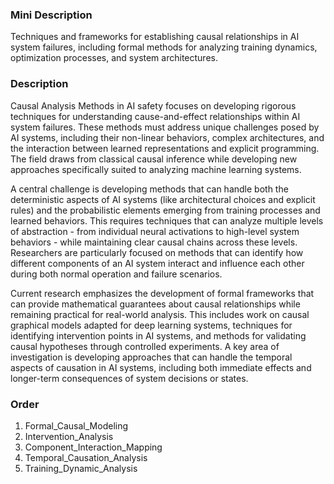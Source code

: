 ### Mini Description

Techniques and frameworks for establishing causal relationships in AI system failures, including formal methods for analyzing training dynamics, optimization processes, and system architectures.

### Description

Causal Analysis Methods in AI safety focuses on developing rigorous techniques for understanding cause-and-effect relationships within AI system failures. These methods must address unique challenges posed by AI systems, including their non-linear behaviors, complex architectures, and the interaction between learned representations and explicit programming. The field draws from classical causal inference while developing new approaches specifically suited to analyzing machine learning systems.

A central challenge is developing methods that can handle both the deterministic aspects of AI systems (like architectural choices and explicit rules) and the probabilistic elements emerging from training processes and learned behaviors. This requires techniques that can analyze multiple levels of abstraction - from individual neural activations to high-level system behaviors - while maintaining clear causal chains across these levels. Researchers are particularly focused on methods that can identify how different components of an AI system interact and influence each other during both normal operation and failure scenarios.

Current research emphasizes the development of formal frameworks that can provide mathematical guarantees about causal relationships while remaining practical for real-world analysis. This includes work on causal graphical models adapted for deep learning systems, techniques for identifying intervention points in AI systems, and methods for validating causal hypotheses through controlled experiments. A key area of investigation is developing approaches that can handle the temporal aspects of causation in AI systems, including both immediate effects and longer-term consequences of system decisions or states.

### Order

1. Formal_Causal_Modeling
2. Intervention_Analysis
3. Component_Interaction_Mapping
4. Temporal_Causation_Analysis
5. Training_Dynamic_Analysis
